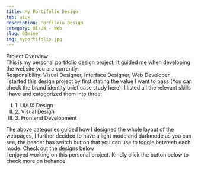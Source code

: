 ```yaml
---
title: My Portifolio Design
tab: uiux
description: Porfiloio Design
category: UI/UX - Web
slug: 01mine
img: myportifolio.jpg
---
```


<div class="lg:p-4 pt-4 mb-4 text-pryColor font-bold text-2xl lg:text-4xl">
  Project Overview
</div>

<div class="lg:p-4 mb-4 leading-9">
This is my personal portifolio design project, It guided me when developing the website you are currently.
<div class="pt-4 ">
 <span class = "text-pryColor font-bold"> Responsibility:</span> Visual Designer, Interface Designer, Web Developer
</div>
</div>

<div class=" pt-4 lg:p-4 mb-4 leading-9">
I started this design project by first stating the value I want to pass (You can check the brand identity brief case study <nuxt-link to= "/" class = "text-pryColor">here</nuxt-link>). I listed all the relevant skills I have and categorized them into three:
  <ol type="I" class ="pl-4 pt-4">
    <li> 1. UI/UX Design</li>
    <li>2. Visual Design</li>
    <li>3. Frontend Development</li>
  </ol>
  <div class = "pt-4">
    The above categories guided how I designed the whole layout of the webpages, I further decided to have a light mode and darkmode as you can see, the header has switch button that you can use to toggle betweeb each mode. Check out the designs below 
  </div>
</div>

  <div class="mt-14">
    <div><dynamic-image filename="lightmode.png"></dynamic-image> </div>
    <div Class = "mt-14"><dynamic-image filename="Darkmode.png"></dynamic-image> </div>
  </div>

<!--more-->

  <div class="mt-14 pt-4 lg:p-4 mb-4 leading-9">
    I enjoyed working on this personal project. Kindly click the button below to check more on behance.
  </div>

<btn3 class ="mt-4" text="See More" href="https://www.behance.net/gallery/121511065/UX-Portifolio-website-Landing-Page"> </btn3 >
